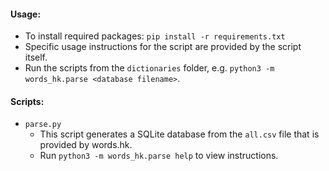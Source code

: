 #### Usage:
- To install required packages: `pip install -r requirements.txt`
- Specific usage instructions for the script are provided by the script itself.
- Run the scripts from the `dictionaries` folder, e.g. `python3 -m words_hk.parse <database filename>`.

#### Scripts:
- `parse.py`
  - This script generates a SQLite database from the `all.csv` file that is provided by words.hk.
  - Run `python3 -m words_hk.parse help` to view instructions.